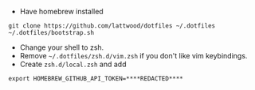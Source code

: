 
* Have homebrew installed
```
git clone https://github.com/lattwood/dotfiles ~/.dotfiles
~/.dotfiles/bootstrap.sh
```
* Change your shell to zsh.
* Remove `~/.dotfiles/zsh.d/vim.zsh` if you don't like vim keybindings.
* Create `zsh.d/local.zsh` and add
```
export HOMEBREW_GITHUB_API_TOKEN=****REDACTED****
```
